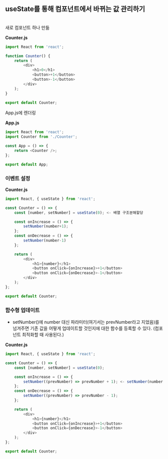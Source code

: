 ## useState를 통해 컴포넌트에서 바뀌는 값 관리하기

<br>
새로 컴포넌트 하나 만듦

**Counter.js**

```js
import React from 'react';

function Counter() {
	return (
		<div>
			<h1>0</h1>
			<button>+1</button>
			<button>-1</button>
		</div>
	);
}

export default Counter;
```

App.js에 렌더링

**App.js**

```js
import React from 'react';
import Counter from './Counter';

const App = () => {
	return <Counter />;
};

export default App;
```

### 이벤트 설정

**Counter.js**

```js
import React, { useState } from 'react';

const Counter = () => {
	const [number, setNumber] = useState(0); <- 배열 구조분해할당

	const onIncrease = () => {
		setNumber(number+1);
	};
	const onDecrease = () => {
		setNumber(number-1)
	};

	return (
		<div>
			<h1>{number}</h1>
			<button onClick={onIncrease}>+1</button>
			<button onClick={onDecrease}>-1</button>
		</div>
	);
};

export default Counter;
```

### 함수형 업데이트

- setNumber()에 number 대신 파라미터(여기서는 prevNumber라고 지었음)를 넘겨주면 기존 값을 어떻게 업데이트할 것인지에 대한 함수를 등록할 수 있다. (컴포넌트 최적화할 때 사용된다.)

**Counter.js**

```js
import React, { useState } from 'react';

const Counter = () => {
	const [number, setNumber] = useState(0);

	const onIncrease = () => {
		setNumber((prevNumber) => prevNumber + 1); <- setNumber(number + 1) => setNumber((prevNumber) => prevNumber + 1)로 바뀌었다.;
	};
	const onDecrease = () => {
		setNumber((prevNumber) => prevNumber - 1);
	};

	return (
		<div>
			<h1>{number}</h1>
			<button onClick={onIncrease}>+1</button>
			<button onClick={onDecrease}>-1</button>
		</div>
	);
};

export default Counter;
```

